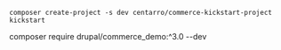 ```
composer create-project -s dev centarro/commerce-kickstart-project kickstart
```

composer require drupal/commerce_demo:^3.0 --dev

